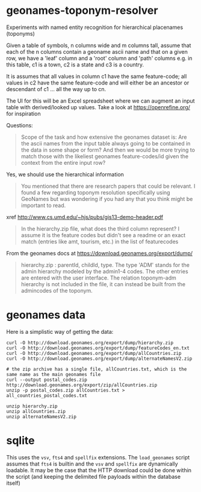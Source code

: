 # geonames-toponym-resolver
Experiments with named entity recognition for hierarchical placenames (toponyms)


Given a table of symbols, n columns wide and m columns tall, assume that each of the n columns contain a geoname ascii name and that on a given row, we have a 'leaf' column 
and a 'root' column and 'path' columns e.g. in this table, c1 is a town, c2 is a state and c3 is a country. 

It is assumes that all values in column c1 have the same feature-code;  all values in c2 have the same feature-code and will either be an ancestor
or descendant of c1 ... all the way up to cn. 

The UI for this will be an Excel spreadsheet where we can augment an input table with derived/looked up values. 
Take a look at https://openrefine.org/ for inspiration

Questions:
> Scope of the task and how extensive the geonames dataset is: Are the ascii names from the input table always going to be contained in the data
> in some shape or form? And then we would be more trying to match those with the likeliest geonames feature-codes/id given the context from the entire input row?

Yes, we should use the hierarchical information 
> You mentioned that there are research papers that could be relevant. I found a few regarding toponym resolution specifically using GeoNames
> but was wondering if you had any that you think might be important to read.
> 
xref http://www.cs.umd.edu/~hjs/pubs/gis13-demo-header.pdf

> In the hierarchy.zip file, what does the third column represent? I assume it is the feature codes but didn't see a readme or an exact match
> (entries like amt, tourism, etc.) in the list of featurecodes

From the geonames docs at  https://download.geonames.org/export/dump/

> hierarchy.zip		: parentId, childId, type. The type 'ADM' stands for the admin hierarchy modeled by the admin1-4 codes. The other entries are entered with the user interface.
> The relation toponym-adm hierarchy is not included in the file, it can instead be built from the admincodes of the toponym.


geonames data
=============
Here is a simplistic way of getting the data:

```
curl -O http://download.geonames.org/export/dump/hierarchy.zip
curl -O http://download.geonames.org/export/dump/featureCodes_en.txt
curl -O http://download.geonames.org/export/dump/allCountries.zip
curl -O http://download.geonames.org/export/dump/alternateNamesV2.zip

# the zip archive has a single file, allCountries.txt, which is the same name as the main geonames file
curl --output postal_codes.zip http://download.geonames.org/export/zip/allCountries.zip
unzip -p postal_codes.zip allCountries.txt > all_countries_postal_codes.txt

unzip hierarchy.zip
unzip allCountries.zip
unzip alternateNamesV2.zip

```


sqlite
======
This uses the `vsv`, `fts4` and `spellfix` extensions. The `load_geonames` script assumes that `fts4` is builtin and the `vsv` and `spellfix` are dynamically loadable. It may be the case that the HTTP download could be done within the script (and keeping the delimited file payloads within the database itself)
